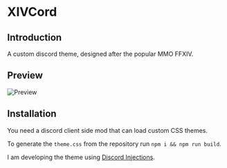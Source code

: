 # XIVCord

## Introduction

A custom discord theme, designed after the popular MMO FFXIV.

## Preview

![Preview](https://kura.is-pretty.sexy/8877c0.png)

## Installation

You need a discord client side mod that can load custom CSS themes.

To generate the `theme.css` from the repository run `npm i && npm run build`.

I am developing the theme using [Discord Injections](https://discordinjections.xyz).
